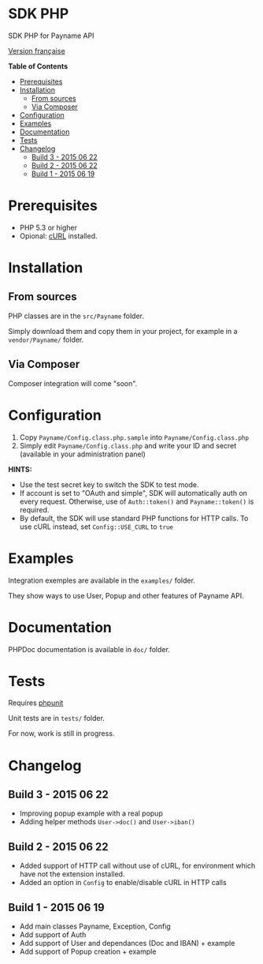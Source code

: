 # SDK PHP
SDK PHP for Payname API

[Version française](./README.md)

<!-- markdown-toc start - Don't edit this section. Run M-x markdown-toc/generate-toc again -->
**Table of Contents**

- [Prerequisites](#prerequisites)
- [Installation](#installation)
    - [From sources](#from-sources)
    - [Via Composer](#via-composer)
- [Configuration](#configuration)
- [Examples](#examples)
- [Documentation](#documentation)
- [Tests](#tests)
- [Changelog](#changelog)
    - [Build 3 - 2015 06 22](#build-3---2015-06-22)
    - [Build 2 - 2015 06 22](#build-2---2015-06-22)
    - [Build 1 - 2015 06 19](#build-1---2015-06-19)

<!-- markdown-toc end -->

# Prerequisites

* PHP 5.3 or higher
* Opional: [cURL](http://php.net/manual/en/book.curl.php) installed.

# Installation

## From sources

PHP classes are in the `src/Payname` folder.

Simply download them and copy them in your project, for example in a `vendor/Payname/` folder.

## Via Composer

Composer integration will come "soon".

# Configuration

1. Copy `Payname/Config.class.php.sample` into `Payname/Config.class.php`
2. Simply edit `Payname/Config.class.php` and write your ID and secret (available in your administration panel)

**HINTS:**

* Use the test secret key to switch the SDK to test mode.
* If account is set to "OAuth and simple", SDK will automatically auth on every request.
  Otherwise, use of `Auth::token()` and `Payname::token()` is required.
* By default, the SDK will use standard PHP functions for HTTP calls.
  To use cURL instead, set `Config::USE_CURL` to `true`


# Examples

Integration exemples are available in the `examples/` folder.

They show ways to use User, Popup and other features of Payname API.


# Documentation

PHPDoc documentation is available in `doc/` folder.


# Tests

Requires [phpunit](https://phpunit.de/)

Unit tests are in `tests/` folder.

For now, work is still in progress.


# Changelog

## Build 3 - 2015 06 22

* Improving popup example with a real popup
* Adding helper methods `User->doc()` and `User->iban()`


## Build 2 - 2015 06 22

* Added support of HTTP call without use of cURL, for environment which have not the extension installed.
* Added an option in `Config` to enable/disable cURL in HTTP calls


## Build 1 - 2015 06 19

* Add main classes Payname, Exception, Config
* Add support of Auth
* Add support of User and dependances (Doc and IBAN) + example
* Add support of Popup creation + example
